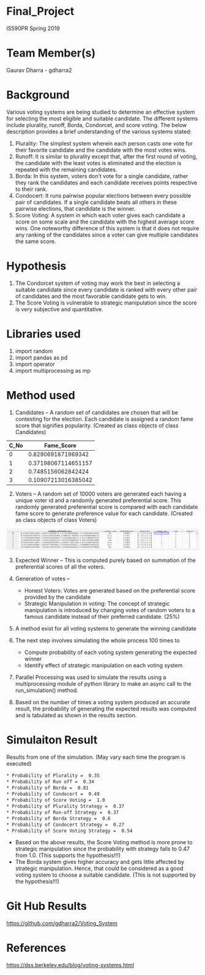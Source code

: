 # Final_Project
IS590PR Spring 2019

# Team Member(s)
Gaurav Dharra - gdharra2

# Background
Various voting systems are being studied to determine an effective system for selecting the most eligible and suitable candidate. The different systems include plurality, runoff, Borda, Condorcet, and score voting. The below description provides a brief understanding of the various systems stated:

1. Plurality: The simplest system wherein each person casts one vote for their favorite candidate and the candidate with the most votes wins.
2. Runoff: It is similar to plurality except that, after the first round of voting, the candidate with the least votes is eliminated and the election is repeated with the remaining candidates.
3. Borda: In this system, voters don’t vote for a single candidate, rather they rank the candidates and each candidate receives points respective to their rank.
4. Condocert: It runs pairwise popular elections between every possible pair of candidates. If a single candidate beats all others in these pairwise elections, that candidate is the winner.
5. Score Voting: A system in which each voter gives each candidate a score on some scale and the candidate with the highest average score wins. One noteworthy difference of this system is that it does not require any ranking of the candidates since a voter can give multiple candidates the same score.

# Hypothesis
1. The Condorcet system of voting may work the best in selecting a suitable candidate since every candidate is ranked with every other pair of candidates and the most favorable candidate gets to win.
2. The Score Voting is vulnerable to strategic manipulation since the score is very subjective and quantitative. 

# Libraries used
1. import random
2. import pandas as pd
3. import operator
4. import multiprocessing as mp

# Method used
1. Candidates – A random set of candidates are chosen that will be contesting for the election. Each candidate is assigned a random fame score that signifies popularity. (Created as class objects of class Candidates)

| C_No | Fame_Score |
|------|------------|
|0 | 0.8290691871969342 |
|1 | 0.37198067114651157 |
|2 | 0.7485156062842424 |
|3 | 0.10907213016385042 |

2. Voters – A random set of 10000 voters are generated each having a unique voter id and a randomly generated preferential score. This randomly generated preferential score is compared with each candidate fame score to generate preference value for each candidate. (Created as class objects of class Voters) 

![Voters_DataFrame](https://github.com/gdharra2/Voting_System/blob/master/Voters_DataFrame.PNG)

3. Expected Winner – This is computed purely based on summation of the preferential scores of all the voters.

4. Generation of votes – 
   * Honest Voters: Votes are generated based on the preferential score provided by the candidate
   * Strategic Manipulation in voting: The concept of strategic manipulation is introduced by changing votes of  random voters to a famous candidate instead of their preferred candidate. (25%)

5. A method exist for all voting systems to generate the winning candidate

6. The next step involves simulating the whole process 100 times to 
   * Compute probability of each voting system generating the expected winner
   * Identify effect of strategic manipulation on each voting system

7. Parallel Processing was used to simulate the results using a multiprocessing module of python library to make an async call to the run_simulation() method.

8. Based on the number of times a voting system produced an accurate result, the probability of generating the expected results was computed and is tabulated as shown in the results section.

# Simulaiton Result

Results from one of the simulation. (May vary each time the program is executed)

    * Probability of Plurality =  0.35
    * Probability of Run off =  0.34
    * Probability of Borda =  0.81
    * Probability of Condocert =  0.49
    * Probability of Score Voting =  1.0
    * Probability of Plurality Strategy =  0.37
    * Probability of Run-off Strategy =  0.37
    * Probability of Borda Strategy =  0.6
    * Probability of Condocert Strategy =  0.27
    * Probability of Score Voting Strategy =  0.54

* Based on the above results, the Score Voting method is more prone to strategic manipulation since the probability with strategy falls to 0.47 from 1.0. (This supports the hypothesis!!!)
* The Borda system gives higher accuracy and gets little affected by strategic manipulation. Hence, that could be considered as a good voting system to choose a suitable candidate. (This is not supported by the hypothesis!!!)

# Git Hub Results
https://github.com/gdharra2/Voting_System

# References
https://dss.berkeley.edu/blog/voting-systems.html
